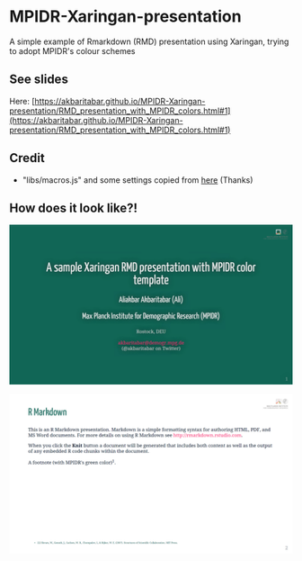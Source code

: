 # MPIDR-Xaringan-presentation
A simple example of Rmarkdown (RMD) presentation using Xaringan, trying to adopt MPIDR's colour schemes

## See slides
Here: [https://akbaritabar.github.io/MPIDR-Xaringan-presentation/RMD_presentation_with_MPIDR_colors.html#1](https://akbaritabar.github.io/MPIDR-Xaringan-presentation/RMD_presentation_with_MPIDR_colors.html#1)

## Credit
- "libs/macros.js" and some settings copied from [here](https://github.com/earowang/rladiesakl20) (Thanks)

## How does it look like?!
![image](./images/01_slide.PNG)

![image](./images/02_slide.PNG)
